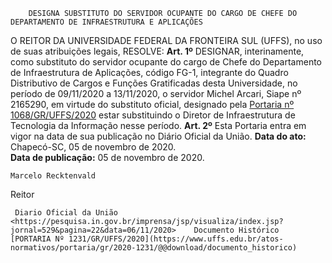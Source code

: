         DESIGNA SUBSTITUTO DO SERVIDOR OCUPANTE DO CARGO DE CHEFE DO DEPARTAMENTO DE INFRAESTRUTURA E APLICAÇÕES  

 O REITOR DA UNIVERSIDADE FEDERAL DA FRONTEIRA SUL (UFFS), no uso de suas atribuições legais,   RESOLVE:   **Art. 1º**  DESIGNAR, interinamente, como substituto do servidor ocupante do cargo de Chefe do Departamento de Infraestrutura de Aplicações, código FG-1, integrante do Quadro Distributivo de Cargos e Funções Gratificadas desta Universidade, no período de 09/11/2020 a 13/11/2020, o servidor Michel Arcari, Siape nº 2165290, em virtude do substituto oficial, designado pela [Portaria nº 1068/GR/UFFS/2020](https://www.uffs.edu.br/atos-normativos/portaria/gr/2020-1068) estar substituindo o Diretor de Infraestrutura de Tecnologia da Informação nesse período.   **Art. 2º**  Esta Portaria entra em vigor na data de sua publicação no Diário Oficial da União.        **Data do ato:** Chapecó-SC, 05 de novembro de 2020.   
 **Data de publicação:**  05 de novembro de 2020. 

    Marcelo Recktenvald   
 Reitor 

     Diario Oficial da União <https://pesquisa.in.gov.br/imprensa/jsp/visualiza/index.jsp?jornal=529&pagina=22&data=06/11/2020>    Documento Histórico  [PORTARIA Nº 1231/GR/UFFS/2020](https://www.uffs.edu.br/atos-normativos/portaria/gr/2020-1231/@@download/documento_historico)     
      